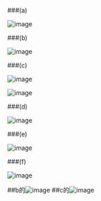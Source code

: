 ###(a)


![image](https://github.com/user-attachments/assets/ade02125-bcbc-4326-b7dc-0eb7aca49123)


###(b)


![image](https://github.com/user-attachments/assets/91e0a3ea-92c2-4f7a-8a82-36a2c38f87ec)



###(c)

![image](https://github.com/user-attachments/assets/4ffe0d85-c178-4d24-8c6b-cd445bb06ace)

![image](https://github.com/user-attachments/assets/82f6408e-e276-40d9-b41a-783dcc6eeedc)



###(d)

![image](https://github.com/user-attachments/assets/1cdaf094-bdbb-4e59-94c2-c5e19ff6f6a3)



###(e)

![image](https://github.com/user-attachments/assets/4b13cf64-535c-4709-87d3-8bd36ce1b7db)



###(f) 

![image](https://github.com/user-attachments/assets/54278f31-0718-408c-aeb9-b52f6caaa1d5)


##b的![image](https://github.com/user-attachments/assets/853c1d27-9b9e-4de0-98ac-47252d24e79b)
##c的![image](https://github.com/user-attachments/assets/0a65b286-66ec-4e3d-a59b-507754ab51c0)

